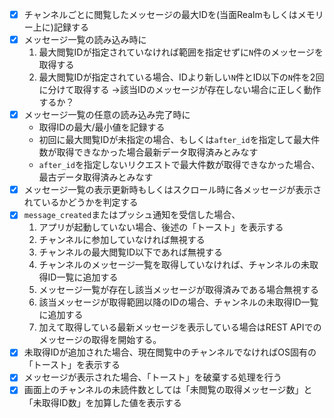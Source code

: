 - [x] チャンネルごとに閲覧したメッセージの最大IDを(当面Realmもしくはメモリー上に)記録する
- [x] メッセージ一覧の読み込み時に
  1.  最大閲覧IDが指定されていなければ範囲を指定せずに`N`件のメッセージを取得する
  2. 最大閲覧IDが指定されている場合、IDより新しい`N`件とID以下の`N`件を2回に分けて取得する
     →該当IDのメッセージが存在しない場合に正しく動作するか？
- [x] メッセージ一覧の任意の読み込み完了時に
  - 取得IDの最大/最小値を記録する
  - 初回に最大閲覧IDが未指定の場合、もしくは`after_id`を指定して最大件数が取得できなかった場合最新データ取得済みとみなす
  - `after_id`を指定しないリクエストで最大件数が取得できなかった場合、最古データ取得済みとみなす
- [x] メッセージ一覧の表示更新時もしくはスクロール時に各メッセージが表示されているかどうかを判定する
- [x] `message_created`またはプッシュ通知を受信した場合、
  1. アプリが起動していない場合、後述の「トースト」を表示する
  2. チャンネルに参加していなければ無視する
  3. チャンネルの最大閲覧ID以下であれば無視する
  4. チャンネルのメッセージ一覧を取得していなければ、チャンネルの未取得ID一覧に追加する
  5. メッセージ一覧が存在し該当メッセージが取得済みである場合無視する
  6. 該当メッセージが取得範囲以降のIDの場合、チャンネルの未取得ID一覧に追加する
  7. 加えて取得している最新メッセージを表示している場合はREST APIでのメッセージの取得を開始する。
- [x] 未取得IDが追加された場合、現在閲覧中のチャンネルでなければOS固有の「トースト」を表示する
- [x] メッセージが表示された場合、「トースト」を破棄する処理を行う
- [x] 画面上のチャンネルの未読件数としては「未閲覧の取得メッセージ数」と「未取得ID数」を加算した値を表示する
